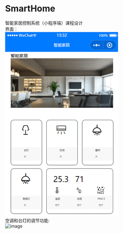 # SmartHome
智能家居控制系统（小程序端）课程设计  
界面：  
![image](https://github.com/dwardchan/SmartHome/blob/master/1.png)  
空调和台灯的调节功能:  
![image]()

